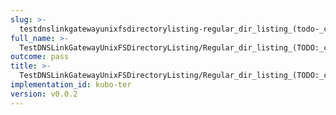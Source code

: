 ```yaml
---
slug: >-
  testdnslinkgatewayunixfsdirectorylisting-regular_dir_listing_(todo-_cleanup_kubo-specifics)_(http_proxy_tunneling_via_connect)
full_name: >-
  TestDNSLinkGatewayUnixFSDirectoryListing/Regular_dir_listing_(TODO:_cleanup_Kubo-specifics)_(HTTP_proxy_tunneling_via_CONNECT)
outcome: pass
title: >-
  TestDNSLinkGatewayUnixFSDirectoryListing/Regular_dir_listing_(TODO:_cleanup_Kubo-specifics)_(HTTP_proxy_tunneling_via_CONNECT)
implementation_id: kubo-ter
version: v0.0.2
---
```


